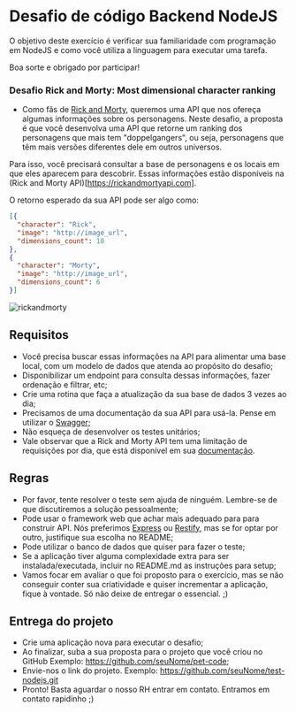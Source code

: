 # Desafio de código Backend NodeJS

O objetivo deste exercício é verificar sua familiaridade com programação em NodeJS
e como você utiliza a linguagem para executar uma tarefa.

Boa sorte e obrigado por participar!

### Desafio Rick and Morty: Most dimensional character ranking

  - Como fãs de [Rick and Morty](http://www.adultswim.com/videos/rick-and-morty/),
  queremos uma API que nos ofereça algumas informações sobre os personagens.
  Neste desafio, a proposta é que você desenvolva uma API que retorne um
  ranking dos personagens que mais tem "doppelgangers", ou seja, personagens que
  têm mais versões diferentes dele em outros universos.

  Para isso, você precisará consultar a base de personagens e os locais em que
  eles aparecem para descobrir.
  Essas informações estão disponíveis na
  (Rick and Morty API)[https://rickandmortyapi.com].

  O retorno esperado da sua API pode ser algo como:
  ```json
  [{
    "character": "Rick",
    "image": "http://image_url",
    "dimensions_count": 10
  },
  {
    "character": "Morty",
    "image": "http://image_url",
    "dimensions_count": 6
  }]
  ```

  ![rickandmorty](https://user-images.githubusercontent.com/463350/64463152-80053a00-d0f2-11e9-8996-7a360ea343f4.gif)

## Requisitos

  * Você precisa buscar essas informações na API para alimentar uma base local,
    com um modelo de dados que atenda ao propósito do desafio;
  * Disponibilizar um endpoint para consulta dessas informações, fazer ordenação
  e filtrar, etc;
  * Crie uma rotina que faça a atualização da sua base de dados 3 vezes ao dia;
  * Precisamos de uma documentação da sua API para usá-la. Pense em utilizar
    o [Swagger](https://swagger.io/);
  * Não esqueça de desenvolver os testes unitários;
  * Vale observar que a Rick and Morty API tem uma limitação de requisições por
    dia, que está disponível em sua
   [documentação](https://rickandmortyapi.com/documentation).


## Regras
  * Por favor, tente resolver o teste sem ajuda de ninguém. Lembre-se de que
  discutiremos a solução pessoalmente;
  * Pode usar o framework web que achar mais adequado para para construir API. Nós
  preferimos [Express](https://expressjs.com/) ou [Restify](http://restify.com/),
  mas se for optar por outro, justifique sua escolha no README;
  * Pode utilizar o banco de dados que quiser para fazer o teste;
  * Se a aplicação tiver alguma complexidade extra para ser instalada/executada,
  incluir no README.md as instruções para setup;
  * Vamos focar em avaliar o que foi proposto para o exercício, mas se não conseguir
  conter sua criatividade e quiser incrementar a aplicação, fique à vontade.
  Só não deixe de entregar o essencial. ;)

## Entrega do projeto

- Crie uma aplicação nova para executar o desafio;
- Ao finalizar, suba a sua proposta para o projeto que você criou no GitHub
Exemplo: https://github.com/seuNome/pet-code;
- Envie-nos o link do projeto. Exemplo: https://github.com/seuNome/test-nodejs.git
- Pronto! Basta aguardar o nosso RH entrar em contato. Entramos em contato rapidinho ;)
